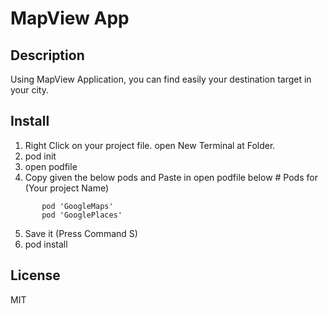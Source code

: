 #  MapView App

## Description

Using MapView Application, you can find easily your destination target in your city.
 

## Install

1. Right Click on your project file. open New Terminal at Folder.
2. pod init
3. open podfile
4. Copy given the below pods and Paste in open podfile below # Pods for (Your project Name) 
```
       pod 'GoogleMaps'
       pod 'GooglePlaces'
```    
5. Save it (Press Command S)
6. pod install

## License

  MIT

   

